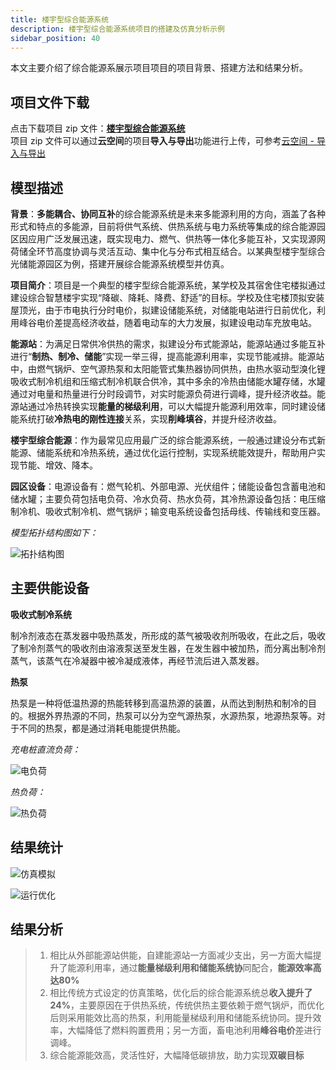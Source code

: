 ```yaml
---
title: 楼宇型综合能源系统
description: 楼宇型综合能源系统项目的搭建及仿真分析示例
sidebar_position: 40
---
```


本文主要介绍了综合能源系展示项目项目的项目背景、搭建方法和结果分析。

## 项目文件下载
点击下载项目 zip 文件：[**楼宇型综合能源系统**](./ies-building.zip)  
项目 zip 文件可以通过**云空间**的项目**导入与导出**功能进行上传，可参考[云空间 - 导入与导出](../../30-cloud-space/index.md#导入与导出)

## 模型描述

**背景**：**多能耦合、协同互补**的综合能源系统是未来多能源利用的方向，涵盖了各种形式和特点的多能源，目前将供气系统、供热系统与电力系统等集成的综合能源园区因应用广泛发展迅速，既实现电力、燃气、供热等一体化多能互补，又实现源网荷储全环节高度协调与灵活互动、集中化与分布式相互结合。以某典型楼宇型综合光储能源园区为例，搭建开展综合能源系统模型并仿真。

**项目简介**：项目是一个典型的楼宇型综合能源系统，某学校及其宿舍住宅楼拟通过建设综合智慧楼宇实现“降碳、降耗、降费、舒适”的目标。学校及住宅楼顶拟安装屋顶光，由于市电执行分时电价，拟建设储能系统，对储能电站进行日前优化，利用峰谷电价差提高经济收益，随着电动车的大力发展，拟建设电动车充放电站。

**能源站**：为满足日常供冷供热的需求，拟建设分布式能源站，能源站通过多能互补进行“**制热、制冷、储能**”实现一举三得，提高能源利用率，实现节能减排。能源站中，由燃气锅炉、空气源热泵和太阳能管式集热器协同供热，由热水驱动型溴化锂吸收式制冷机组和压缩式制冷机联合供冷，其中多余的冷热由储能水罐存储，水罐通过对电量和热量进行分时段调节，对实时能源负荷进行调峰，提升经济收益。能源站通过冷热转换实现**能量的梯级利用**，可以大幅提升能源利用效率，同时建设储能系统打破**冷热电的刚性连接**关系，实现**削峰填谷**，并提升经济收益。

**楼宇型综合能源**：作为最常见应用最广泛的综合能源系统，一般通过建设分布式新能源、储能系统和冷热系统，通过优化运行控制，实现系统能效提升，帮助用户实现节能、增效、降本。

**园区设备**：电源设备有：燃气轮机、外部电源、光伏组件；储能设备包含蓄电池和储水罐；主要负荷包括电负荷、冷水负荷、热水负荷，其冷热源设备包括：电压缩制冷机、吸收式制冷机、燃气锅炉；输变电系统设备包括母线、传输线和变压器。

*模型拓扑结构图如下：*

![拓扑结构图](./image1.png "拓扑结构图")


## 主要供能设备

**吸收式制冷系统**

制冷剂液态在蒸发器中吸热蒸发，所形成的蒸气被吸收剂所吸收，在此之后，吸收了制冷剂蒸气的吸收剂由溶液泵送至发生器，在发生器中被加热，而分离出制冷剂蒸气，该蒸气在冷凝器中被冷凝成液体，再经节流后进入蒸发器。


**热泵**

热泵是一种将低温热源的热能转移到高温热源的装置，从而达到制热和制冷的目的。根据外界热源的不同，热泵可以分为空气源热泵，水源热泵，地源热泵等。对于不同的热泵，都是通过消耗电能提供热能。


*充电桩直流负荷：*

![电负荷](./image2.png "电负荷")

*热负荷：*

![热负荷](./image3.png "热负荷")


## 结果统计

![仿真模拟](./image1-1.png "仿真模拟")

![运行优化](./image1-2.png "运行优化")

## 结果分析

>1. 相比从外部能源站供能，自建能源站一方面减少支出，另一方面大幅提升了能源利用率，通过**能量梯级利用和储能系统协**同配合，**能源效率高达80%**
>2. 相比传统方式设定的仿真策略，优化后的综合能源系统总**收入提升了24%**，主要原因在于供热系统，传统供热主要依赖于燃气锅炉，而优化后则采用能效比高的热泵，利用能量梯级利用和储能系统协同。提升效率，大幅降低了燃料购置费用；另一方面，畜电池利用**峰谷电价**差进行调峰。
>3. 综合能源能效高，灵活性好，大幅降低碳排放，助力实现**双碳目标**

